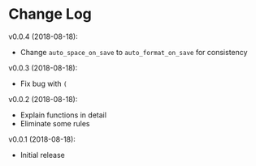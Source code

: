 # Change Log

v0.0.4 (2018-08-18):

- Change `auto_space_on_save` to `auto_format_on_save` for consistency

v0.0.3 (2018-08-18):

- Fix bug with `(`

v0.0.2 (2018-08-18):

- Explain functions in detail
- Eliminate some rules

v0.0.1 (2018-08-18):

- Initial release